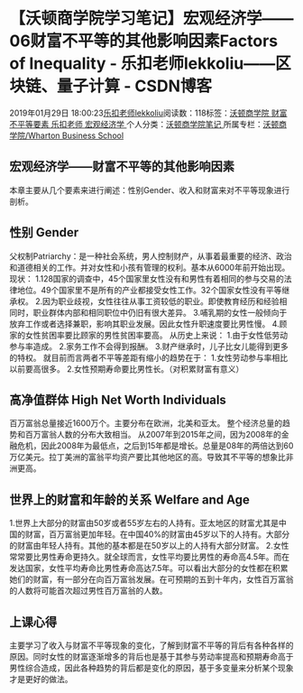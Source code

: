 
# 【沃顿商学院学习笔记】宏观经济学——06财富不平等的其他影响因素Factors of Inequality - 乐扣老师lekkoliu——区块链、量子计算 - CSDN博客

2019年01月29日 18:00:23[乐扣老师lekkoliu](https://me.csdn.net/lsttoy)阅读数：118标签：[沃顿商学院																](https://so.csdn.net/so/search/s.do?q=沃顿商学院&t=blog)[财富不平等要素																](https://so.csdn.net/so/search/s.do?q=财富不平等要素&t=blog)[乐扣老师																](https://so.csdn.net/so/search/s.do?q=乐扣老师&t=blog)[宏观经济学																](https://so.csdn.net/so/search/s.do?q=宏观经济学&t=blog)[
							](https://so.csdn.net/so/search/s.do?q=乐扣老师&t=blog)[
																					](https://so.csdn.net/so/search/s.do?q=财富不平等要素&t=blog)个人分类：[沃顿商学院笔记																](https://blog.csdn.net/lsttoy/article/category/8551035)
[
																					](https://so.csdn.net/so/search/s.do?q=财富不平等要素&t=blog)所属专栏：[沃顿商学院/Wharton Business School](https://blog.csdn.net/column/details/33347.html)[
							](https://so.csdn.net/so/search/s.do?q=财富不平等要素&t=blog)
[
																	](https://so.csdn.net/so/search/s.do?q=沃顿商学院&t=blog)



## 宏观经济学——财富不平等的其他影响因素
本章主要从几个要素来进行阐述：性别Gender、收入和财富来对不平等现象进行剖析。
## 性别 Gender
父权制Patriarchy：是一种社会系统，男人控制财产，从事着最重要的经济、政治和道德相关的工作。并对女性和小孩有管理的权利。基本从6000年前开始出现。
现状：
1.128国家的调查中，45个国家里女性没有和男性有着相同的参与交易的法律地位。49个国家里不是所有的产业都接受女性工作。32个国家女性没有平等继承权。
2.因为职业歧视，女性往往从事工资较低的职业。即使教育经历和经验相同时，职业群体内部和相同职位中仍旧有很大差异。
3.哺乳期的女性一般倾向于放弃工作或者选择兼职，影响其职业发展。因此女性升职速度要比男性慢。
4.顾家的女性贫困率要比顾家的男性贫困率要高。
从历史上来说：
1.由于女性低劳动参与率造成。
2.家务工作不会得到报酬。
3.财产继承时，儿子比女儿能得到更多的特权。
就目前而言两者不平等差距有缩小的趋势在于：
1.女性劳动参与率相比以前要高很多。
2.女性预期寿命要比男性长。（对积累财富有意义）
## 高净值群体 High Net Worth Individuals
百万富翁总量接近1600万个。主要分布在欧洲，北美和亚太。
整个经济总量的趋势和百万富翁人数的分布大致相当。
从2007年到2015年之间，因为2008年的金融危机，因此2008年为最低点，之后到15年都是增长。总量是08年的两倍达到60万亿美元。拉丁美洲的富翁平均资产要比其他地区的高。导致其不平等的想象比非洲更高。
## 世界上的财富和年龄的关系 Welfare and Age
1.世界上大部分的财富由50岁或者55岁左右的人持有。亚太地区的财富尤其是中国的财富，百万富翁更加年轻。在中国40%的财富由45岁以下的人持有。大部分的财富由年轻人持有。其他的基本都是在50岁以上的人持有大部分财富。
2.女性常常要比男性寿命更持久。就全球而言，女性平均要比男性的寿命高4.5年。而在发达国家，女性平均寿命比男性寿命高达7.5年。可以看出大部分的女性都在积累她们的财富，有一部分在向百万富翁发展。在可预期的五到十年内，女性百万富翁的人数将可能首次超过男性百万富翁的人数。
## 上课心得
主要学习了收入与财富不平等现象的变化，了解到财富不平等的背后有各种各样的原因。同时女性的财富逐渐增多的背后也是基于其参与劳动率提高和预期寿命高于男性综合造成，因此各种趋势的背后都是变化的原因，基于多变量来分析某个现象才是更好的做法。

